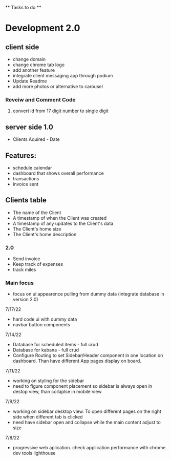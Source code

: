 ** Tasks to do **

# Development 2.0

## client side
* change domain
* change chrome tab logo
* add another feature
* integrate client messaging app through podium
* Update Readme
* add more  photos or alternative to carousel

### Reveiw and Comment Code
 1. convert id from 17 digit number to  single digit


## server side 1.0
* Clients Aquired - Date

## Features: 
* schedule calendar
* dashboard that shows overall performance
* transactions
* invoice sent

## Clients table
* The name of the Client
* A timestamp of when the Client was created
* A timestamp of any updates to the Client's data
* The Client's home size 
* The Client's home description


### 2.0
* Send invoice
* Keep track of expenses
* track miles

### Main focus
* focus on ui appearence pulling from dummy data (integrate database in  version 2.0)

7/17/22 
* hard code ui with dummy data
* navbar button components

7/14/22
* Database for scheduled items - full crud
* Database for kabana - full crud 
* Configure Routing to set Sidebar/Header component in one location on dashboard. Than have different App pages display on board. 

7/11/22
* working on styling for the sidebar 
* need to figure component placement so sidebar is always open in destop view, than collaplse in mobile view

7/9/22
* working on sidebar desktop view. To open different pages on the right side when different tab is clicked
* need have sidebar open and collapse while the main content adjust to size 

7/8/22
* progressive web aplication. check application performance with chrome dev tools lighthouse


